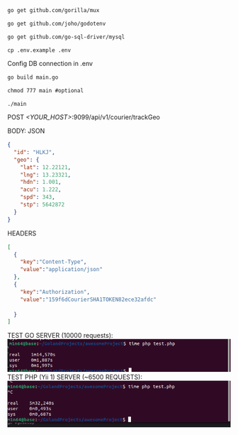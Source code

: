 ```shell
go get github.com/gorilla/mux
```
```shell
go get github.com/joho/godotenv
```
```shell
go get github.com/go-sql-driver/mysql
```
```shell
cp .env.example .env
```
Config DB connection in .env
```shell
go build main.go
```
```shell
chmod 777 main #optional
```
```shell
./main
```

POST _<YOUR_HOST>_:9099/api/v1/courier/trackGeo 

BODY: JSON 
```json
{
  "id": "HLKJ",
  "geo": {
    "lat": 12.22121,
    "lng": 13.23321,
    "hdn": 1.001,
    "acu": 1.222,
    "spd": 343,
    "stp": 5642872
  }
}
```
HEADERS 
```json
[
  { 
    "key":"Content-Type",
    "value":"application/json"
  },
  {
    "key":"Authorization",
    "value":"159f6dCourierSHA1TOKEN82ece32afdc"
    
  }
]
```
TEST GO SERVER (10000 requests):
![img.png](img.png)
TEST PHP (Yii 1) SERVER (~6500 REQUESTS):
![img_1.png](img_1.png)